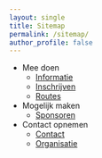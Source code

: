 ```yaml
---
layout: single
title: Sitemap
permalink: /sitemap/
author_profile: false
---
```


* Mee doen
  * [Informatie](/informatie)
  * [Inschrijven](/inschrijven)
  * [Routes](/routes)
* Mogelijk maken
  * [Sponsoren](/sponsoren)
* Contact opnemen
  * [Contact](/contact)
  * [Organisatie](/contact/organisatie)